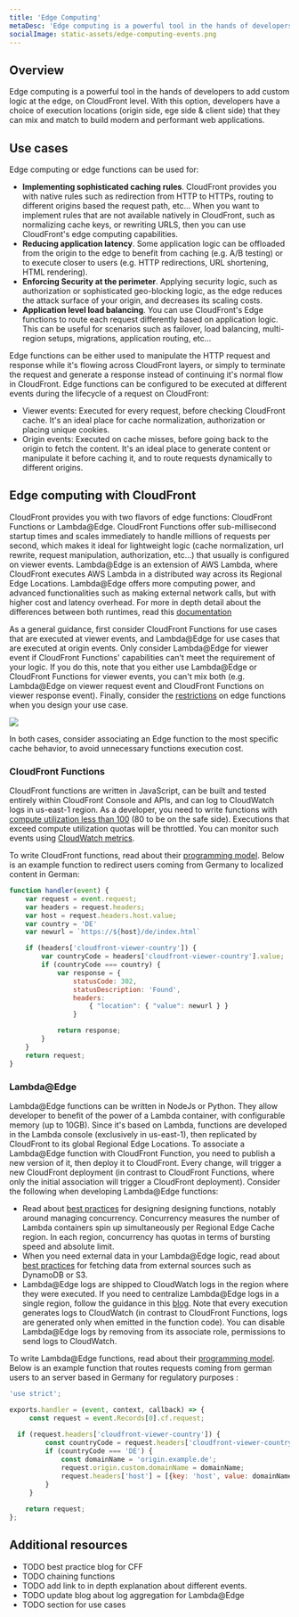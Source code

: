 ```yaml
---
title: 'Edge Computing'
metaDesc: 'Edge computing is a powerful tool in the hands of developers to add custom logic at the edge, on CloudFront level.'
socialImage: static-assets/edge-computing-events.png
---
```

## Overview
Edge computing is a powerful tool in the hands of developers to add custom logic at the edge, on CloudFront level. With this option, developers have a choice of execution locations (origin side, ege side & client side) that they can mix and match to build modern and performant web applications. 

## Use cases 
Edge computing or edge functions can be used for:
* **Implementing sophisticated caching rules**. CloudFront provides you with native rules such as redirection from HTTP to HTTPs, routing to different origins based the request path, etc... When you want to implement rules that are not available natively in CloudFront, such as normalizing cache keys, or rewriting URLS, then you can use CloudFront's edge computing capabilities.
* **Reducing application latency**. Some application logic can be offloaded from the origin to the edge to benefit from caching (e.g. A/B testing) or to execute closer to users (e.g. HTTP redirections, URL shortening, HTML rendering).
* **Enforcing Security at the perimeter**. Applying security logic, such as authorization or sophisticated geo-blocking logic, as the edge reduces the attack surface of your origin, and decreases its scaling costs.
* **Application level load balancing**. You can use CloudFront's Edge functions to route each request differently based on application logic. This can be useful for scenarios such as failover, load balancing, multi-region setups, migrations, application routing, etc...

Edge functions can be either used to manipulate the HTTP request and response while it's flowing across CloudFront layers, or simply to terminate the request and generate a response instead of continuing it's normal flow in CloudFront. Edge functions can be configured to be executed at different events during the lifecycle of a request on CloudFront:
* Viewer events: Executed for every request, before checking CloudFront cache. It's an ideal place for cache normalization, authorization or placing unique cookies. 
* Origin events: Executed on cache misses, before going back to the origin to fetch the content. It's an ideal place to generate content or manipulate it before caching it, and to route requests dynamically to different origins.


## Edge computing with CloudFront
CloudFront provides you with two flavors of edge functions: CloudFront Functions or Lambda@Edge. CloudFront Functions offer sub-millisecond startup times and scales immediately to handle millions of requests per second, which makes it ideal for lightweight logic (cache normalization, url rewrite, request manipulation, authorization, etc...) that usually is configured on viewer events. Lambda@Edge is an extension of AWS Lambda, where CloudFront executes AWS Lambda in a distributed way across its Regional Edge Locations. Lambda@Edge offers more computing power, and advanced functionalities such as making external network calls, but with higher cost and latency overhead. For more in depth detail about the differences between both runtimes, read this [documentation](https://docs.aws.amazon.com/AmazonCloudFront/latest/DeveloperGuide/edge-functions.html)

As a general guidance, first consider CloudFront Functions for use cases that are executed at viewer events, and Lambda@Edge for use cases that are executed at origin events. Only consider Lambda@Edge for viewer event if CloudFront Functions' capabilities can't meet the requirement of your logic. If you do this, note that you either use Lambda@Edge or CloudFront Functions for viewer events, you can't mix both (e.g. Lambda@Edge on viewer request event and CloudFront Functions on viewer response event). Finally, consider the [restrictions](https://docs.aws.amazon.com/AmazonCloudFront/latest/DeveloperGuide/edge-functions-restrictions.html) on edge functions when you design your use case.

![](/static-assets/edge-computing-events.png)

In both cases, consider associating an Edge function to the most specific cache behavior, to avoid unnecessary functions execution cost.

### CloudFront Functions
CloudFront functions are written in JavaScript, can be built and tested entirely within CloudFront Console and APIs, and can log to CloudWatch logs in us-east-1 region. As a developer, you need to write functions with [compute utilization less than 100](https://docs.aws.amazon.com/AmazonCloudFront/latest/DeveloperGuide/test-function.html) (80 to be on the safe side). Executions that exceed compute utilization quotas will be throttled. You can monitor such events using [CloudWatch metrics](https://docs.aws.amazon.com/AmazonCloudFront/latest/DeveloperGuide/monitoring-functions.html). 

To write CloudFront functions, read about their [programming model](https://docs.aws.amazon.com/AmazonCloudFront/latest/DeveloperGuide/writing-function-code.html). Below is an example function to redirect users coming from Germany to localized content in German:

```javascript
function handler(event) {
    var request = event.request;
    var headers = request.headers;
    var host = request.headers.host.value;
    var country = 'DE' 
    var newurl = `https://${host}/de/index.html` 

    if (headers['cloudfront-viewer-country']) {
        var countryCode = headers['cloudfront-viewer-country'].value;
        if (countryCode === country) {
            var response = {
                statusCode: 302,
                statusDescription: 'Found',
                headers:
                    { "location": { "value": newurl } }
                }

            return response;
        }
    }
    return request;
}
```

### Lambda@Edge

Lambda@Edge functions can be written in NodeJs or Python. They allow developer to benefit of the power of a Lambda container, with configurable memory (up to 10GB). Since it's based on Lambda, functions are developed in the Lambda console (exclusively in us-east-1), then replicated by CloudFront to its global Regional Edge Locations. To associate a Lambda@Edge function with CloudFront Function, you need to publish a new version of it, then deploy it to CloudFront. Every change, will trigger a new CloudFront deployment (in contrast to CloudFront Functions, where only the initial association will trigger a CloudFront deployment). Consider the following when developing Lambda@Edge functions:
* Read about [best practices](https://aws.amazon.com/blogs/networking-and-content-delivery/lambdaedge-design-best-practices/) for designing designing functions, notably around managing concurrency. Concurrency measures the number of Lambda containers spin up simultaneously per Regional Edge Cache region. In each region, concurrency has quotas in terms of bursting speed and absolute limit. 
* When you need external data in your Lambda@Edge logic, read about [best practices](https://aws.amazon.com/blogs/networking-and-content-delivery/leveraging-external-data-in-lambdaedge/) for fetching data from external sources such as DynamoDB or S3.
* Lambda@Edge logs are shipped to CloudWatch logs in the region where they were executed. If you need to centralize Lambda@Edge logs in a single region, follow the guidance in this [blog](https://aws.amazon.com/blogs/networking-and-content-delivery/aggregating-lambdaedge-logs/). Note that every execution generates logs to CloudWatch (in contrast to CloudFront Functions, logs are generated only when emitted in the function code). You can disable Lambda@Edge logs by removing from its associate role, permissions to send logs to CloudWatch. 

To write Lambda@Edge functions, read about their [programming model](https://docs.aws.amazon.com/AmazonCloudFront/latest/DeveloperGuide/lambda-event-structure.html). Below is an example function that routes requests coming from german users to an server based in Germany for regulatory purposes :

``` javascript
'use strict';

exports.handler = (event, context, callback) => {
     const request = event.Records[0].cf.request;
     
  if (request.headers['cloudfront-viewer-country']) {
         const countryCode = request.headers['cloudfront-viewer-country'][0].value;
         if (countryCode === 'DE') {
             const domainName = 'origin.example.de';
             request.origin.custom.domainName = domainName;
             request.headers['host'] = [{key: 'host', value: domainName}];
         } 
     }
     
    return request;
};
````

## Additional resources
* TODO best practice blog for CFF
* TODO chaining functions
* TODO add link to in depth explanation about different events.
* TODO update blog about log aggregation for Lambda@Edge
* TODO section for use cases